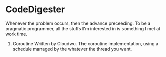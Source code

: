 # CodeDigester
Whenever the problem occurs, then the  advance preceeding. 
To be a pragmatic programmer, all the stuffs I'm interested in is something I met at work time.

1. Coroutine
Written by Cloudwu. The coroutine implementation, using a schedule managed by the whatever the thread you want.
